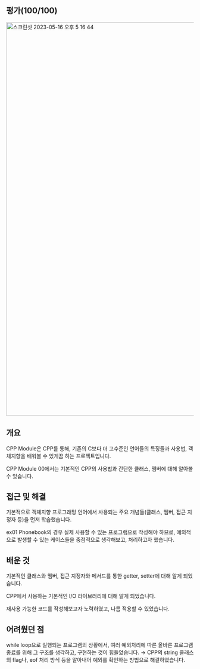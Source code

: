 ## 평가(100/100)
<img width="1054" alt="스크린샷 2023-05-16 오후 5 16 44" src="https://github.com/Ssuamje/42Seoul/assets/105692206/b7c5028a-285e-4846-b320-fa3453b25ba8">

## 개요

CPP Module은 CPP를 통해, 기존의 C보다 더 고수준인 언어들의 특징들과 사용법, 객체지향을 배워볼 수 있게끔 하는 프로젝트입니다.

CPP Module 00에서는 기본적인 CPP의 사용법과 간단한 클래스, 멤버에 대해 알아볼 수 있습니다.

## 접근 및 해결

기본적으로 객체지향 프로그래밍 언어에서 사용되는 주요 개념들(클래스, 멤버, 접근 지정자 등)을 먼저 학습했습니다.

ex01 Phonebook의 경우 실제 사용할 수 있는 프로그램으로 작성해야 하므로, 예외적으로 발생할 수 있는 케이스들을 중점적으로 생각해보고, 처리하고자 했습니다.

## 배운 것

기본적인 클래스와 멤버, 접근 지정자와 메서드를 통한 getter, setter에 대해 알게 되었습니다.

CPP에서 사용하는 기본적인 I/O 라이브러리에 대해 알게 되었습니다.

재사용 가능한 코드를 작성해보고자 노력하였고, 나름 적용할 수 있었습니다.

## 어려웠던 점

while loop으로 실행되는 프로그램의 상황에서, 여러 예외처리에 따른 올바른 프로그램 종료를 위해 그 구조를 생각하고, 구현하는 것이 힘들었습니다.
→ CPP의 string 클래스의 flag나, eof 처리 방식 등을 알아내어 예외를 확인하는 방법으로 해결하였습니다.
